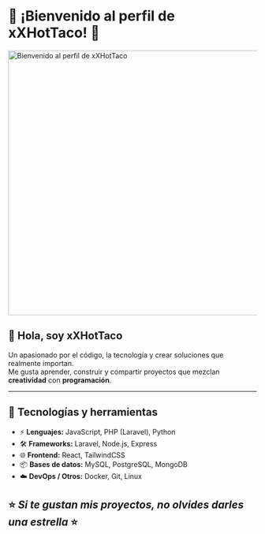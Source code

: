 # 🌮 ¡Bienvenido al perfil de xXHotTaco! 🌮  
<img width="1536" height="537" alt="Bienvenido al perfil de xXHotTaco" src="https://github.com/user-attachments/assets/7cbea229-0b73-4a45-98d9-7b9ad8b085b1" />

## 👋 Hola, soy **xXHotTaco**
Un apasionado por el código, la tecnología y crear soluciones que realmente importan.  
Me gusta aprender, construir y compartir proyectos que mezclan **creatividad** con **programación**.  

---

## 🚀 Tecnologías y herramientas
- ⚡ **Lenguajes:** JavaScript, PHP (Laravel), Python  
- 🛠️ **Frameworks:** Laravel, Node.js, Express  
- 🌐 **Frontend:** React, TailwindCSS  
- 📦 **Bases de datos:** MySQL, PostgreSQL, MongoDB  
- ☁️ **DevOps / Otros:** Docker, Git, Linux  


## ⭐️ _Si te gustan mis proyectos, no olvides darles una estrella_ ⭐️  
